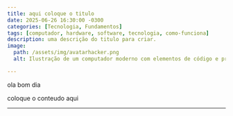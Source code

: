```yaml
---
title: aqui coloque o titulo
date: 2025-06-26 16:30:00 -0300
categories: [Tecnologia, Fundamentos]
tags: [computador, hardware, software, tecnologia, como-funciona]
description: uma descrição do titulo para criar.
image:
  path: /assets/img/avatarhacker.png
  alt: Ilustração de um computador moderno com elementos de código e processamento

---
```


ola bom dia<br>

coloque o conteudo aqui

---